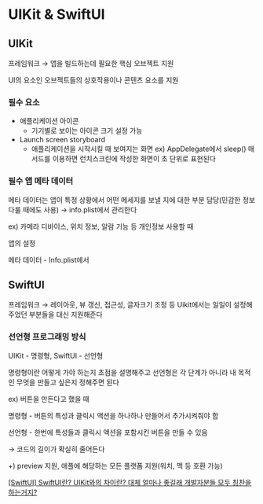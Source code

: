 # UIKit & SwiftUI

## UIKit

프레임워크 → 앱을 빌드하는데 필요한 핵심 오브젝트 지원

UI의 요소인 오브젝트들의 상호작용이나 콘텐츠 요소를 지원

### 필수 요소

- 애플리케이션 아이콘
    - 기기별로 보이는 아이콘 크기 설정 가능
- Launch screen storyboard
    - 애플리케이션을 시작시킬 때 보여지는 화면
    ex) AppDelegate에서 sleep() 매서드를 이용하면 런치스크린에 작성한 화면이 초 단위로 표현된다

### 필수 앱 메타 데이터

메타 데이터는 앱이 특정 상황에서 어떤 메세지를 보낼 지에 대한 부분 담당(민감한 정보 다룰 때에도 사용) → info.plist에서 관리한다

ex) 카메라 디바이스, 위치 정보, 알람 기능 등 개인정보 사용할 때

앱의 설정

메타 데이터 - Info.plist에서 

## SwiftUI

프레임워크 → 레이아웃, 뷰 갱신, 접근성, 글자크기 조정 등 Uikit에서는 일일이 설정해주었던 부분들을 대신 지원해준다

### 선언형 프로그래밍 방식

UIKit - 명령형, SwiftUI - 선언형

명령형이란 어떻게 가야 하는지 초점을 설명해주고 선언형은 각 단계가 아니라 내 목적인 무엇을 만들고 싶은지 정해주면 된다

ex) 버튼을 만든다고 했을 때

명령형 - 버튼의 특성과 클릭시 액션을 하나하나 만들어서 추가시켜줘야 함

선언형 - 한번에 특성들과 클릭시 액션을 포함시킨 버튼을 만들 수 있음

→ 코드의 길이가 확실히 줄어든다

+) preview 지원, 애플에 해당하는 모든 플랫폼 지원(워치, 맥 등 호환 가능)

[[SwiftUI] SwiftUI란? UIKit와의 차이란? 대체 얼마나 좋길래 개발자분들 모두 칭찬을 하는거지?](https://boidevelop.tistory.com/115)